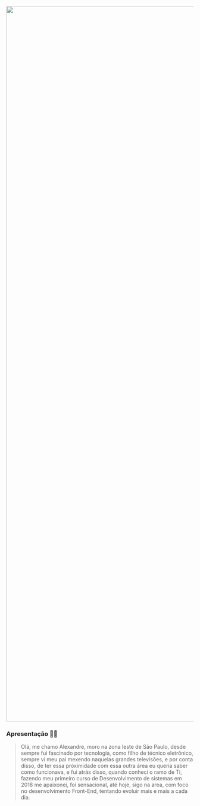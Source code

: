 <img width="1920px" src="https://imgur.com/lATx8kq.png"/>

### Apresentação 🧑🏽

> Olá, me chamo Alexandre, moro na zona leste de São Paulo, desde sempre fui fascinado por tecnologia, como filho de técnico eletrônico, sempre vi meu pai mexendo naquelas grandes televisões, e por conta disso, de ter essa próximidade com essa outra área eu queria saber como funcionava, e fui atrás disso, quando conheci o ramo de Ti, fazendo meu primeiro curso de Desenvolvimento de sistemas em 2018 me apaixonei, foi sensacional, até hoje, sigo na area, com foco no desenvolvimento Front-End, tentando evoluir mais e mais a cada dia. 

<!--
**AlehSouza/AlehSouza** is a ✨ _special_ ✨ repository because its `README.md` (this file) appears on your GitHub profile.



Here are some ideas to get you started:

- 🔭 I’m currently working on ...
- 🌱 I’m currently learning ...
- 👯 I’m looking to collaborate on ...
- 🤔 I’m looking for help with ...
- 💬 Ask me about ...
- 📫 How to reach me: ...
- 😄 Pronouns: ...
- ⚡ Fun fact: ...
-->
